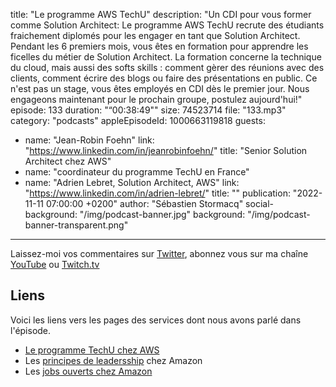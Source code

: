 title: "Le programme AWS TechU"
description: "Un CDI pour vous former comme Solution Architect: Le programme AWS TechU recrute des étudiants fraichement diplomés pour les engager en tant que Solution Architect. Pendant les 6 premiers mois, vous êtes en formation pour apprendre les ficelles du métier de Solution Architect. La formation concerne la technique du cloud, mais aussi des softs skills : comment gèrer des réunions avec des clients, comment écrire des blogs ou faire des présentations en public. Ce n'est pas un stage, vous êtes employés en CDI dès le premier jour. Nous engageons maintenant pour le prochain groupe, postulez aujourd'hui!"
episode: 133
duration: "“00:38:49\""
size: 74523714
file: "133.mp3"
category: "podcasts"
appleEpisodeId: 1000663119818
guests:
  - name: "Jean-Robin Foehn"
    link: "https://www.linkedin.com/in/jeanrobinfoehn/"
    title: "Senior Solution Architect chez AWS"
  - name: "coordinateur du programme TechU en France"
  - name: "Adrien Lebret, Solution Architect, AWS"
    link: "https://www.linkedin.com/in/adrien-lebret/"
    title: ""
publication: "2022-11-11 07:00:00 +0200"
author: "Sébastien Stormacq"
social-background: "/img/podcast-banner.jpg"
background: "/img/podcast-banner-transparent.png"
---

Laissez-moi vos commentaires sur [Twitter](https://twitter.com/sebsto), abonnez vous sur ma chaîne [YouTube](https://www.youtube.com/sebsto) ou [Twitch.tv](https://www.twitch.tv/sebAWS)

## Liens

Voici les liens vers les pages des services dont nous avons parlé dans l'épisode.

- [Le programme TechU chez AWS](https://www.amazon.jobs/en/landing_pages/AWS-techu)
- Les [principes de leadersship](https://www.amazon.jobs/en/principles) chez Amazon
- Les [jobs ouverts chez Amazon](https://amazon.jobs)


